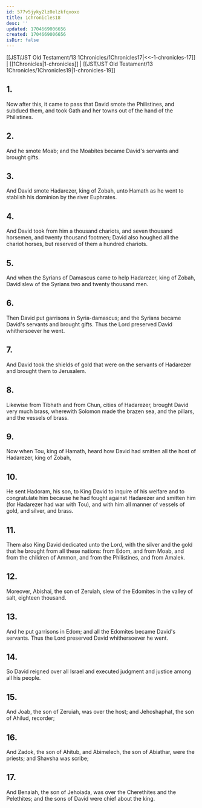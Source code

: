 ```yaml
---
id: 577v5jyky2lz0elzkfqxoxo
title: 1chronicles18
desc: ''
updated: 1704669006656
created: 1704669006656
isDir: false
---
```

[[JST/JST Old Testament/13 1Chronicles/1Chronicles17|<<-1-chronicles-17]] | [[1Chronicles|1-chronicles]] | [[JST/JST Old Testament/13 1Chronicles/1Chronicles19|1-chronicles-19]]
## 1.
Now after this, it came to pass that David smote the Philistines, and subdued them, and took Gath and her towns out of the hand of the Philistines.
## 2.
And he smote Moab; and the Moabites became David\'s servants and brought gifts.
## 3.
And David smote Hadarezer, king of Zobah, unto Hamath as he went to stablish his dominion by the river Euphrates.
## 4.
And David took from him a thousand chariots, and seven thousand horsemen, and twenty thousand footmen; David also houghed all the chariot horses, but reserved of them a hundred chariots.
## 5.
And when the Syrians of Damascus came to help Hadarezer, king of Zobah, David slew of the Syrians two and twenty thousand men.
## 6.
Then David put garrisons in Syria-damascus; and the Syrians became David\'s servants and brought gifts. Thus the Lord preserved David whithersoever he went.
## 7.
And David took the shields of gold that were on the servants of Hadarezer and brought them to Jerusalem.
## 8.
Likewise from Tibhath and from Chun, cities of Hadarezer, brought David very much brass, wherewith Solomon made the brazen sea, and the pillars, and the vessels of brass.
## 9.
Now when Tou, king of Hamath, heard how David had smitten all the host of Hadarezer, king of Zobah,
## 10.
He sent Hadoram, his son, to King David to inquire of his welfare and to congratulate him because he had fought against Hadarezer and smitten him (for Hadarezer had war with Tou), and with him all manner of vessels of gold, and silver, and brass.
## 11.
Them also King David dedicated unto the Lord, with the silver and the gold that he brought from all these nations: from Edom, and from Moab, and from the children of Ammon, and from the Philistines, and from Amalek.
## 12.
Moreover, Abishai, the son of Zeruiah, slew of the Edomites in the valley of salt, eighteen thousand.
## 13.
And he put garrisons in Edom; and all the Edomites became David\'s servants. Thus the Lord preserved David whithersoever he went.
## 14.
So David reigned over all Israel and executed judgment and justice among all his people.
## 15.
And Joab, the son of Zeruiah, was over the host; and Jehoshaphat, the son of Ahilud, recorder;
## 16.
And Zadok, the son of Ahitub, and Abimelech, the son of Abiathar, were the priests; and Shavsha was scribe;
## 17.
And Benaiah, the son of Jehoiada, was over the Cherethites and the Pelethites; and the sons of David were chief about the king.

